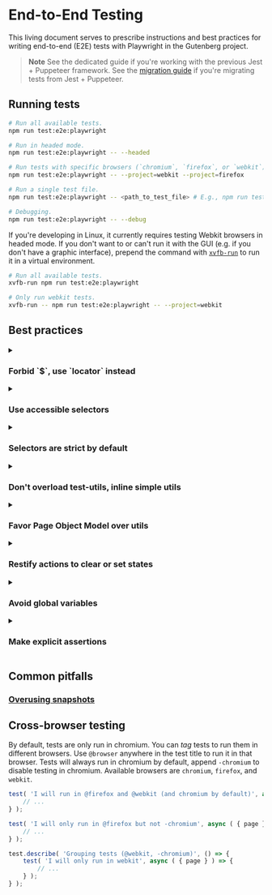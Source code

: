 # End-to-End Testing

This living document serves to prescribe instructions and best practices for writing end-to-end (E2E) tests with Playwright in the Gutenberg project.

> **Note**
> See the dedicated guide if you're working with the previous Jest + Puppeteer framework. See the [migration guide](https://github.com/WordPress/gutenberg/tree/HEAD/docs/contributors/code/e2e/MIGRATION.md) if you're migrating tests from Jest + Puppeteer.

## Running tests

```bash
# Run all available tests.
npm run test:e2e:playwright

# Run in headed mode.
npm run test:e2e:playwright -- --headed

# Run tests with specific browsers (`chromium`, `firefox`, or `webkit`).
npm run test:e2e:playwright -- --project=webkit --project=firefox

# Run a single test file.
npm run test:e2e:playwright -- <path_to_test_file> # E.g., npm run test:e2e:playwright -- site-editor/title.spec.js

# Debugging.
npm run test:e2e:playwright -- --debug
```

If you're developing in Linux, it currently requires testing Webkit browsers in headed mode. If you don't want to or can't run it with the GUI (e.g. if you don't have a graphic interface), prepend the command with [`xvfb-run`](https://manpages.ubuntu.com/manpages/xenial/man1/xvfb-run.1.html) to run it in a virtual environment.

```bash
# Run all available tests.
xvfb-run npm run test:e2e:playwright

# Only run webkit tests.
xvfb-run -- npm run test:e2e:playwright -- --project=webkit
```

## Best practices

<details>
	<summary><h3>Forbid `$`, use `locator` instead</h3></summary>

In fact, any API that returns `ElementHandle` is [discouraged](https://playwright.dev/docs/api/class-page#page-query-selector). This includes `$`, `$$`, `$eval`, `$$eval`, etc. [`Locator`](https://playwright.dev/docs/api/class-locator) is a much better API and can be used with playwright's [assertions](https://playwright.dev/docs/api/class-locatorassertions). This also works great with Page Object Model since that locator is lazy and doesn't return a promise.
</details>

<details>
	<summary><h3>Use accessible selectors</h3></summary>

Use the selector engine [role-selector](https://playwright.dev/docs/selectors#role-selector) to construct the query wherever possible. It enables us to write accessible queries without having to rely on internal implementations. The syntax should be straightforward and looks like this:

```js
// Select a button with the accessible name "Hello World" (case-insensitive).
page.locator( 'role=button[name="Hello World"i]' );

// Using short-form API, the `name` is case-insensitive by default.
page.getByRole( 'button', { name: 'Hello World' } );
```

It's recommended to append `i` to the name attribute to match it case-insensitively wherever it makes sense. It can also be chained with built-in selector engines to perform complex queries:

```js
// Select a button with a name ends with `Back` and is visible on the screen.
page.locator( 'role=button[name=/Back$/] >> visible=true' );
// Select a button with the (exact) name "View options" under `#some-section`.
page.locator( 'css=#some-section >> role=button[name="View options"]' );
```

See the [official documentation](https://playwright.dev/docs/selectors#role-selector) for more info on how to use them.
</details>

<details>
	<summary><h3>Selectors are strict by default</h3></summary>

To encourage better practices for querying elements, selectors are [strict](https://playwright.dev/docs/api/class-browser#browser-new-page-option-strict-selectors) by default, meaning that it will throw an error if the query returns more than one element.
</details>

<details>
	<summary><h3>Don't overload test-utils, inline simple utils</h3></summary>

`e2e-test-utils` are too bloated with too many utils. Most of them are simple enough to be inlined directly in tests. With the help of accessible selectors, simple utils are easier to write now. For utils that only take place on a certain page, use Page Object Model instead (with an exception of clearing states with `requestUtils` which are better placed in `e2e-test-utils`). Otherwise, only create an util if the action is complex and repetitive enough.
</details>

<details>
	<summary><h3>Favor Page Object Model over utils</h3></summary>

As mentioned above, [Page Object Model](https://playwright.dev/docs/test-pom) is the preferred way to create reusable utility functions on a certain page.

The rationale behind using a POM is to group utils under namespaces to be easier to discover and use. In fact, `PageUtils` in the `e2e-test-utils-playwright` package is also a POM, which avoids the need for global variables, and utils can reference each other with `this`.
</details>

<details>
	<summary><h3>Restify actions to clear or set states</h3></summary>

It's slow to set states manually before or after tests, especially when they're repeated multiple times between tests. It's recommended to set them via API calls. Use `requestUtils.rest` and `requestUtils.batchRest` instead to call the [REST API](https://developer.wordpress.org/rest-api/reference/) (and add them to `requestUtils` if needed). We should still add a test for manually setting them, but that should only be tested once.
</details>

<details>
	<summary><h3>Avoid global variables</h3></summary>

Previously in our Jest + Puppeteer E2E tests, `page` and `browser` are exposed as global variables. This makes it harder to work with when we have multiple pages/tabs in the same test, or if we want to run multiple tests in parallel. `@playwright/test` has the concept of [fixtures](https://playwright.dev/docs/test-fixtures) which allows us to inject `page`, `browser`, and other parameters into the tests.
</details>

<details>
	<summary><h3>Make explicit assertions</h3></summary>

We can insert as many assertions in one test as needed. It's better to make explicit assertions whenever possible. For instance, if we want to assert that a button exists before clicking on it, we can do `expect( locator ).toBeVisible()` before performing `locator.click()`. This makes the tests flow better and easier to read.
</details>

## Common pitfalls

### [Overusing snapshots](https://github.com/WordPress/gutenberg/tree/HEAD/docs/contributors/code/e2e/overusing-snapshots.md)


## Cross-browser testing

By default, tests are only run in chromium. You can _tag_ tests to run them in different browsers. Use `@browser` anywhere in the test title to run it in that browser. Tests will always run in chromium by default, append `-chromium` to disable testing in chromium. Available browsers are `chromium`, `firefox`, and `webkit`.

```js
test( 'I will run in @firefox and @webkit (and chromium by default)', async ( { page } ) => {
	// ...
} );

test( 'I will only run in @firefox but not -chromium', async ( { page } ) => {
	// ...
} );

test.describe( 'Grouping tests (@webkit, -chromium)', () => {
	test( 'I will only run in webkit', async ( { page } ) => {
		// ...
	} );
} );
```
